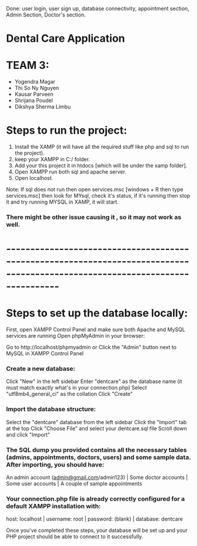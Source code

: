 Done: user login, user sign up, database connectivity, appointment section, Admin Section, Doctor's section.
# Dental Care Application
# TEAM 3:
- Yogendra Magar
- Thi So Ny Nguyen
- Kausar Parveen
- Shrijana Poudel
- Dikshya Sherma Limbu

# Steps to run the project:
1. Install the XAMP (it will have all the required stuff like php and sql to run the project).
2. keep your XAMPP in C:/ folder.
3. Add your this project it in htdocs [which will be under the xamp folder].
4. Open XAMPP run both sql and apache server.
5. Open localhost.

Note: If sql does not run then open services.msc [windows + R then type services.msc] 
then look for MYsql, check it's status, if it's running then stop it and try running MYSQL in XAMP, it will start.
### There might be other issue causing it , so it may not work as well.

# -----------------------------------------------------------------------------------------------------------------------------

# Steps to set up the database locally:

First, open XAMPP Control Panel and make sure both Apache and MySQL services are running
Open phpMyAdmin in your browser:

Go to http://localhost/phpmyadmin or
Click the "Admin" button next to MySQL in XAMPP Control Panel

### Create a new database:

Click "New" in the left sidebar
Enter "dentcare" as the database name (it must match exactly what's in your connection.php)
Select "utf8mb4_general_ci" as the collation
Click "Create"


### Import the database structure:

Select the "dentcare" database from the left sidebar
Click the "Import" tab at the top
Click "Choose File" and select your dentcare.sql file
Scroll down and click "Import"


### The SQL dump you provided contains all the necessary tables (admins, appointments, doctors, users) and some sample data. After importing, you should have:

An admin account (admin@gmail.com/admin123)
| Some doctor accounts
| Some user accounts
| A couple of sample appointments

### Your connection.php file is already correctly configured for a default XAMPP installation with:

host: localhost
| username: root
| password: (blank)
| database: dentcare

Once you've completed these steps, your database will be set up and your PHP project should be able to connect to it successfully.
